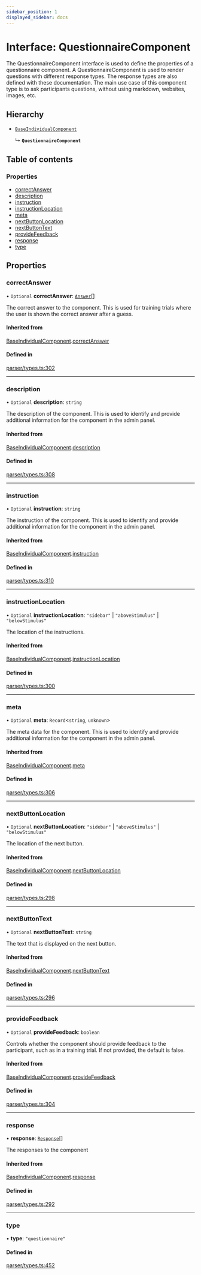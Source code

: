 ```yaml
---
sidebar_position: 1
displayed_sidebar: docs
---
```


# Interface: QuestionnaireComponent

The QuestionnaireComponent interface is used to define the properties of a questionnaire component. A QuestionnaireComponent is used to render questions with different response types. The response types are also defined with these documentation. The main use case of this component type is to ask participants questions, without using markdown, websites, images, etc.

## Hierarchy

- [`BaseIndividualComponent`](BaseIndividualComponent.md)

  ↳ **`QuestionnaireComponent`**

## Table of contents

### Properties

- [correctAnswer](QuestionnaireComponent.md#correctanswer)
- [description](QuestionnaireComponent.md#description)
- [instruction](QuestionnaireComponent.md#instruction)
- [instructionLocation](QuestionnaireComponent.md#instructionlocation)
- [meta](QuestionnaireComponent.md#meta)
- [nextButtonLocation](QuestionnaireComponent.md#nextbuttonlocation)
- [nextButtonText](QuestionnaireComponent.md#nextbuttontext)
- [provideFeedback](QuestionnaireComponent.md#providefeedback)
- [response](QuestionnaireComponent.md#response)
- [type](QuestionnaireComponent.md#type)

## Properties

### correctAnswer

• `Optional` **correctAnswer**: [`Answer`](Answer.md)[]

The correct answer to the component. This is used for training trials where the user is shown the correct answer after a guess.

#### Inherited from

[BaseIndividualComponent](BaseIndividualComponent.md).[correctAnswer](BaseIndividualComponent.md#correctanswer)

#### Defined in

[parser/types.ts:302](https://github.com/revisit-studies/study/blob/cb2c5ee/src/parser/types.ts#L302)

___

### description

• `Optional` **description**: `string`

The description of the component. This is used to identify and provide additional information for the component in the admin panel.

#### Inherited from

[BaseIndividualComponent](BaseIndividualComponent.md).[description](BaseIndividualComponent.md#description)

#### Defined in

[parser/types.ts:308](https://github.com/revisit-studies/study/blob/cb2c5ee/src/parser/types.ts#L308)

___

### instruction

• `Optional` **instruction**: `string`

The instruction of the component. This is used to identify and provide additional information for the component in the admin panel.

#### Inherited from

[BaseIndividualComponent](BaseIndividualComponent.md).[instruction](BaseIndividualComponent.md#instruction)

#### Defined in

[parser/types.ts:310](https://github.com/revisit-studies/study/blob/cb2c5ee/src/parser/types.ts#L310)

___

### instructionLocation

• `Optional` **instructionLocation**: ``"sidebar"`` \| ``"aboveStimulus"`` \| ``"belowStimulus"``

The location of the instructions.

#### Inherited from

[BaseIndividualComponent](BaseIndividualComponent.md).[instructionLocation](BaseIndividualComponent.md#instructionlocation)

#### Defined in

[parser/types.ts:300](https://github.com/revisit-studies/study/blob/cb2c5ee/src/parser/types.ts#L300)

___

### meta

• `Optional` **meta**: `Record`\<`string`, `unknown`\>

The meta data for the component. This is used to identify and provide additional information for the component in the admin panel.

#### Inherited from

[BaseIndividualComponent](BaseIndividualComponent.md).[meta](BaseIndividualComponent.md#meta)

#### Defined in

[parser/types.ts:306](https://github.com/revisit-studies/study/blob/cb2c5ee/src/parser/types.ts#L306)

___

### nextButtonLocation

• `Optional` **nextButtonLocation**: ``"sidebar"`` \| ``"aboveStimulus"`` \| ``"belowStimulus"``

The location of the next button.

#### Inherited from

[BaseIndividualComponent](BaseIndividualComponent.md).[nextButtonLocation](BaseIndividualComponent.md#nextbuttonlocation)

#### Defined in

[parser/types.ts:298](https://github.com/revisit-studies/study/blob/cb2c5ee/src/parser/types.ts#L298)

___

### nextButtonText

• `Optional` **nextButtonText**: `string`

The text that is displayed on the next button.

#### Inherited from

[BaseIndividualComponent](BaseIndividualComponent.md).[nextButtonText](BaseIndividualComponent.md#nextbuttontext)

#### Defined in

[parser/types.ts:296](https://github.com/revisit-studies/study/blob/cb2c5ee/src/parser/types.ts#L296)

___

### provideFeedback

• `Optional` **provideFeedback**: `boolean`

Controls whether the component should provide feedback to the participant, such as in a training trial. If not provided, the default is false.

#### Inherited from

[BaseIndividualComponent](BaseIndividualComponent.md).[provideFeedback](BaseIndividualComponent.md#providefeedback)

#### Defined in

[parser/types.ts:304](https://github.com/revisit-studies/study/blob/cb2c5ee/src/parser/types.ts#L304)

___

### response

• **response**: [`Response`](../modules.md#response)[]

The responses to the component

#### Inherited from

[BaseIndividualComponent](BaseIndividualComponent.md).[response](BaseIndividualComponent.md#response)

#### Defined in

[parser/types.ts:292](https://github.com/revisit-studies/study/blob/cb2c5ee/src/parser/types.ts#L292)

___

### type

• **type**: ``"questionnaire"``

#### Defined in

[parser/types.ts:452](https://github.com/revisit-studies/study/blob/cb2c5ee/src/parser/types.ts#L452)
